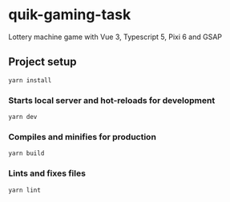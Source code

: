 # quik-gaming-task

Lottery machine game with Vue 3, Typescript 5, Pixi 6 and GSAP

## Project setup

```
yarn install
```

### Starts local server and hot-reloads for development

```
yarn dev
```

### Compiles and minifies for production

```
yarn build
```

### Lints and fixes files

```
yarn lint
```
